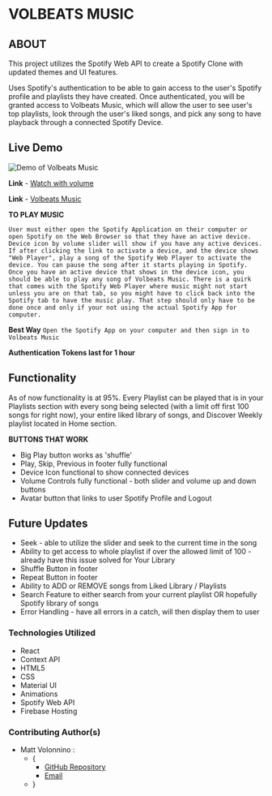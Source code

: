 # VOLBEATS MUSIC

## ABOUT
This project utilizes the Spotify Web API to create a Spotify Clone with updated themes and UI features.  

Uses Spotify's authentication to be able to gain access to the user's Spotify profile and playlists they have created. Once authenticated, you will be granted access to Volbeats Music, which will allow the user to see user's top playlists, look through the user's liked songs, and pick any song to have playback through a connected Spotify Device. 

## Live Demo

![Demo of Volbeats Music](src/img/Volbeats%20Music.gif)

**Link** - [Watch with volume](https://drive.google.com/file/d/1o6-waenxrvnvMfdrwBpVC0lHfhGnwBNa/view)

**Link** - [Volbeats Music](https://volbeats-music.web.app/)


**TO PLAY MUSIC**

`User must either open the Spotify Application on their computer or open Spotify on the Web Browser so that they have an active device. Device icon by volume slider will show if you have any active devices. If after clicking the link to activate a device, and the device shows "Web Player", play a song of the Spotify Web Player to activate the device. You can pause the song after it starts playing in Spotify. Once you have an active device that shows in the device icon, you should be able to play any song of Volbeats Music. There is a quirk that comes with the Spotify Web Player where music might not start unless you are on that tab, so you might have to click back into the Spotify tab to have the music play. That step should only have to be done once and only if your not using the actual Spotify App for computer.`

**Best Way**
`Open the Spotify App on your computer and then sign in to Volbeats Music` 

**Authentication Tokens last for 1 hour**

## Functionality
As of now functionality is at 95%. Every Playlist can be played that is in your Playlists section with every song being selected (with a limit off first 100 songs for right now), your entire liked library of songs, and Discover Weekly playlist located in Home section. 

**BUTTONS THAT WORK**

* Big Play button works as 'shuffle'
* Play, Skip, Previous in footer fully functional
* Device Icon functional to show connected devices
* Volume Controls fully functional - both slider and volume up and down buttons
* Avatar button that links to user Spotify Profile and Logout
  

## Future Updates

* Seek - able to utilize the slider and seek to the current time in the song
* Ability to get access to whole playlist if over the allowed limit of 100 - already have this issue solved for Your Library
* Shuffle Button in footer
* Repeat Button in footer
* Ability to ADD or REMOVE songs from Liked Library / Playlists
* Search Feature to either search from your current playlist OR hopefully Spotify library of songs
* Error Handling - have all errors in a catch, will then display them to user
  

### Technologies Utilized
* React
* Context API
* HTML5
* CSS
* Material UI
* Animations
* Spotify Web API
* Firebase Hosting
  
### Contributing Author(s)

- Matt Volonnino :
  - {
    - [GitHub Repository](https://github.com/mvolonnino)
    - [Email](mailto:mvolonnino12@gmail.com)
  - }


